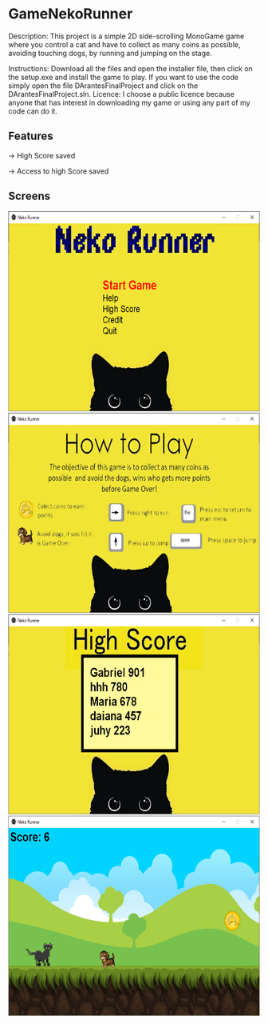 # GameNekoRunner

Description: This project is a simple 2D side-scrolling MonoGame game where you control a cat and have to collect as many coins as possible, avoiding touching dogs, by running and jumping on the stage.

Instructions: Download all the files and open the installer file, then click on the setup.exe and install the game to play. If you want to use the code simply open the file DArantesFinalProject and click on the DArantesFinalProject.sln.
Licence: I choose a public licence because anyone that has interest in downloading my game or using any part of my code can do it.

## Features
-> High Score saved 

-> Access to high Score saved 

## Screens

<img src="https://github.com/DaianaArantes/GameNekoRunner/blob/master/DesignDoc/screenshot_menu.png" width="600" height="400">
<img src="https://github.com/DaianaArantes/GameNekoRunner/blob/master/DesignDoc/screenshot_how_to_play.png" width="600" height=" 400">
<img src="https://github.com/DaianaArantes/GameNekoRunner/blob/master/DesignDoc/screenshot_highScore.png" width="600" height=" 400">
<img src="https://github.com/DaianaArantes/GameNekoRunner/blob/master/DesignDoc/screenshot_game.png" width="600" height=" 400">



